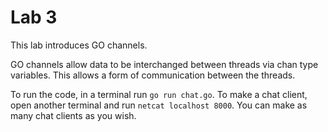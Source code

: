 # Lab 3
This lab introduces GO channels.

GO channels allow data to be interchanged between threads via chan type variables. This allows a form of communication between the threads.

To run the code, in a terminal run `go run chat.go`. To make a chat client, open another terminal and run `netcat localhost 8000`. You can make as many chat clients as you wish.
